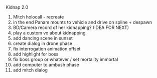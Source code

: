 Kidnap 2.0

1. Mitch holocall - recreate
3. in the end Panam mounts to vehicle and drive on spline + despawn 
4. BD/Camera record of her kidnapping? (IDEA FOR NEXT)
6. play a custom vo about kidnapping
10. add dancing scene in sunset
12. create dialog in drone phase
13. fix interrogation animation offset
14. add highlight for boss
15. fix boss group or whatever / set mortality immortal
16. add computer to ambush phase
17. add mitch dialog

